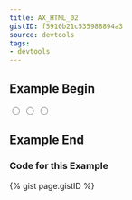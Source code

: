 ```yaml
---
title: AX_HTML_02
gistID: f5910b21c535988894a3
source: devtools
tags:
- devtools
---
```


<h2 aria-describedby="{{ page.gistID }}">Example Begin</h2>
<div class="rendered-not">
<!-- Bad: the id 'trout' should only occur once in the "page" -->
<input type="radio" id="trout" name="trout" value="rainbow"/>
<input type="radio" id="trout" name="trout" value="brook"/>
<input type="radio" id="trout" name="trout" value="lake"/>
</div> <!-- rendered-not -->

<h2 aria-describedby="{{ page.gistID }}">Example End</h2>

<h3 aria-describedby="{{ page.gistID }}">Code for this Example</h3>
{% gist page.gistID %}
